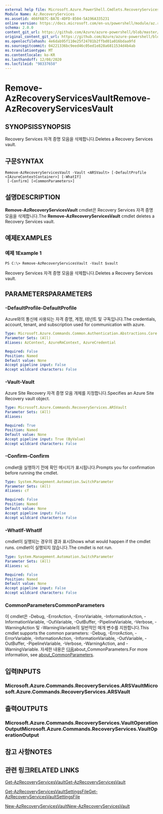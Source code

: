 ```yaml
---
external help file: Microsoft.Azure.PowerShell.Cmdlets.RecoveryServices.dll-Help.xml
Module Name: Az.RecoveryServices
ms.assetid: 466F6B7C-BA7E-4DFD-8504-5A196A335231
online version: https://docs.microsoft.com/en-us/powershell/module/az.recoveryservices/remove-azrecoveryservicesvault
schema: 2.0.0
content_git_url: https://github.com/Azure/azure-powershell/blob/master/src/RecoveryServices/RecoveryServices/help/Remove-AzRecoveryServicesVault.md
original_content_git_url: https://github.com/Azure/azure-powershell/blob/master/src/RecoveryServices/RecoveryServices/help/Remove-AzRecoveryServicesVault.md
ms.openlocfilehash: 4e6dab95f110e25f24781b2ffbd01a016bdaa9fd
ms.sourcegitcommit: 04221336bc9eed46c05ed1e828a6811534d4b4ab
ms.translationtype: MT
ms.contentlocale: ko-KR
ms.lasthandoff: 12/08/2020
ms.locfileid: "98337658"
---
```

# <span data-ttu-id="f914b-101">Remove-AzRecoveryServicesVault</span><span class="sxs-lookup"><span data-stu-id="f914b-101">Remove-AzRecoveryServicesVault</span></span>

## <span data-ttu-id="f914b-102">SYNOPSIS</span><span class="sxs-lookup"><span data-stu-id="f914b-102">SYNOPSIS</span></span>
<span data-ttu-id="f914b-103">Recovery Services 자격 증명 모음을 삭제합니다.</span><span class="sxs-lookup"><span data-stu-id="f914b-103">Deletes a Recovery Services vault.</span></span>

## <span data-ttu-id="f914b-104">구문</span><span class="sxs-lookup"><span data-stu-id="f914b-104">SYNTAX</span></span>

```
Remove-AzRecoveryServicesVault -Vault <ARSVault> [-DefaultProfile <IAzureContextContainer>] [-WhatIf]
 [-Confirm] [<CommonParameters>]
```

## <span data-ttu-id="f914b-105">설명</span><span class="sxs-lookup"><span data-stu-id="f914b-105">DESCRIPTION</span></span>
<span data-ttu-id="f914b-106">**Remove-AzRecoveryServicesVault** cmdlet은 Recovery Services 자격 증명 모음을 삭제합니다.</span><span class="sxs-lookup"><span data-stu-id="f914b-106">The **Remove-AzRecoveryServicesVault** cmdlet deletes a Recovery Services vault.</span></span>

## <span data-ttu-id="f914b-107">예제</span><span class="sxs-lookup"><span data-stu-id="f914b-107">EXAMPLES</span></span>

### <span data-ttu-id="f914b-108">예제 1</span><span class="sxs-lookup"><span data-stu-id="f914b-108">Example 1</span></span>
```
PS C:\> Remove-AzRecoveryServicesVault -Vault $vault
```

<span data-ttu-id="f914b-109">Recovery Services 자격 증명 모음을 삭제합니다.</span><span class="sxs-lookup"><span data-stu-id="f914b-109">Deletes a Recovery Services vault.</span></span>

## <span data-ttu-id="f914b-110">PARAMETERS</span><span class="sxs-lookup"><span data-stu-id="f914b-110">PARAMETERS</span></span>

### <span data-ttu-id="f914b-111">-DefaultProfile</span><span class="sxs-lookup"><span data-stu-id="f914b-111">-DefaultProfile</span></span>
<span data-ttu-id="f914b-112">Azure와의 통신에 사용되는 자격 증명, 계정, 테넌트 및 구독입니다.</span><span class="sxs-lookup"><span data-stu-id="f914b-112">The credentials, account, tenant, and subscription used for communication with azure.</span></span>

```yaml
Type: Microsoft.Azure.Commands.Common.Authentication.Abstractions.Core.IAzureContextContainer
Parameter Sets: (All)
Aliases: AzContext, AzureRmContext, AzureCredential

Required: False
Position: Named
Default value: None
Accept pipeline input: False
Accept wildcard characters: False
```

### <span data-ttu-id="f914b-113">-Vault</span><span class="sxs-lookup"><span data-stu-id="f914b-113">-Vault</span></span>
<span data-ttu-id="f914b-114">Azure Site Recovery 자격 증명 모음 개체를 지정합니다.</span><span class="sxs-lookup"><span data-stu-id="f914b-114">Specifies an Azure Site Recovery vault object.</span></span>

```yaml
Type: Microsoft.Azure.Commands.RecoveryServices.ARSVault
Parameter Sets: (All)
Aliases:

Required: True
Position: Named
Default value: None
Accept pipeline input: True (ByValue)
Accept wildcard characters: False
```

### <span data-ttu-id="f914b-115">-Confirm</span><span class="sxs-lookup"><span data-stu-id="f914b-115">-Confirm</span></span>
<span data-ttu-id="f914b-116">cmdlet을 실행하기 전에 확인 메시지가 표시됩니다.</span><span class="sxs-lookup"><span data-stu-id="f914b-116">Prompts you for confirmation before running the cmdlet.</span></span>

```yaml
Type: System.Management.Automation.SwitchParameter
Parameter Sets: (All)
Aliases: cf

Required: False
Position: Named
Default value: None
Accept pipeline input: False
Accept wildcard characters: False
```

### <span data-ttu-id="f914b-117">-WhatIf</span><span class="sxs-lookup"><span data-stu-id="f914b-117">-WhatIf</span></span>
<span data-ttu-id="f914b-118">cmdlet이 실행되는 경우의 결과 표시</span><span class="sxs-lookup"><span data-stu-id="f914b-118">Shows what would happen if the cmdlet runs.</span></span> <span data-ttu-id="f914b-119">cmdlet이 실행되지 않습니다.</span><span class="sxs-lookup"><span data-stu-id="f914b-119">The cmdlet is not run.</span></span>

```yaml
Type: System.Management.Automation.SwitchParameter
Parameter Sets: (All)
Aliases: wi

Required: False
Position: Named
Default value: None
Accept pipeline input: False
Accept wildcard characters: False
```

### <span data-ttu-id="f914b-120">CommonParameters</span><span class="sxs-lookup"><span data-stu-id="f914b-120">CommonParameters</span></span>
<span data-ttu-id="f914b-121">이 cmdlet은 -Debug, -ErrorAction, -ErrorVariable, -InformationAction, -InformationVariable, -OutVariable, -OutBuffer, -PipelineVariable, -Verbose, -WarningAction 및 -WarningVariable의 일반적인 매개 변수를 지원합니다.</span><span class="sxs-lookup"><span data-stu-id="f914b-121">This cmdlet supports the common parameters: -Debug, -ErrorAction, -ErrorVariable, -InformationAction, -InformationVariable, -OutVariable, -OutBuffer, -PipelineVariable, -Verbose, -WarningAction, and -WarningVariable.</span></span> <span data-ttu-id="f914b-122">자세한 내용은 [다음](http://go.microsoft.com/fwlink/?LinkID=113216)about_CommonParameters.</span><span class="sxs-lookup"><span data-stu-id="f914b-122">For more information, see [about_CommonParameters](http://go.microsoft.com/fwlink/?LinkID=113216).</span></span>

## <span data-ttu-id="f914b-123">입력</span><span class="sxs-lookup"><span data-stu-id="f914b-123">INPUTS</span></span>

### <span data-ttu-id="f914b-124">Microsoft.Azure.Commands.RecoveryServices.ARSVault</span><span class="sxs-lookup"><span data-stu-id="f914b-124">Microsoft.Azure.Commands.RecoveryServices.ARSVault</span></span>

## <span data-ttu-id="f914b-125">출력</span><span class="sxs-lookup"><span data-stu-id="f914b-125">OUTPUTS</span></span>

### <span data-ttu-id="f914b-126">Microsoft.Azure.Commands.RecoveryServices.VaultOperationOutput</span><span class="sxs-lookup"><span data-stu-id="f914b-126">Microsoft.Azure.Commands.RecoveryServices.VaultOperationOutput</span></span>

## <span data-ttu-id="f914b-127">참고 사항</span><span class="sxs-lookup"><span data-stu-id="f914b-127">NOTES</span></span>

## <span data-ttu-id="f914b-128">관련 링크</span><span class="sxs-lookup"><span data-stu-id="f914b-128">RELATED LINKS</span></span>

[<span data-ttu-id="f914b-129">Get-AzRecoveryServicesVault</span><span class="sxs-lookup"><span data-stu-id="f914b-129">Get-AzRecoveryServicesVault</span></span>](./Get-AzRecoveryServicesVault.md)

[<span data-ttu-id="f914b-130">Get-AzRecoveryServicesVaultSettingsFile</span><span class="sxs-lookup"><span data-stu-id="f914b-130">Get-AzRecoveryServicesVaultSettingsFile</span></span>](./Get-AzRecoveryServicesVaultSettingsFile.md)

[<span data-ttu-id="f914b-131">New-AzRecoveryServicesVault</span><span class="sxs-lookup"><span data-stu-id="f914b-131">New-AzRecoveryServicesVault</span></span>](./New-AzRecoveryServicesVault.md)


